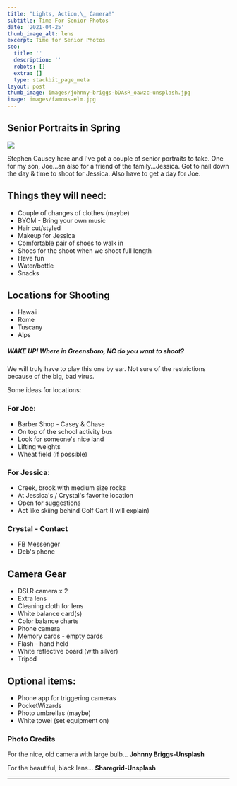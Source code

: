 ```yaml
---
title: "Lights, Action,\_ Camera!"
subtitle: Time For Senior Photos
date: '2021-04-25'
thumb_image_alt: lens
excerpt: Time for Senior Photos
seo:
  title: ''
  description: ''
  robots: []
  extra: []
  type: stackbit_page_meta
layout: post
thumb_image: images/johnny-briggs-bDAsR_oawzc-unsplash.jpg
image: images/famous-elm.jpg
---
```

## Senior Portraits in Spring

![](/images/sharegrid-N10auyEVst8-unsplash.jpg)

Stephen Causey here and I've got a couple of senior portraits to take. One for my son, Joe...an also for a friend of the family...Jessica. Got to nail down the day & time to shoot for Jessica. Also have to get a day for Joe.

## Things they will need:

*   Couple of changes of clothes (maybe)
*   BYOM - Bring your own music
*   Hair cut/styled
*   Makeup for Jessica
*   Comfortable pair of shoes to walk in
*   Shoes for the shoot when we shoot full length
*   Have fun
*   Water/bottle
*   Snacks

## Locations for Shooting

*   Hawaii
*   Rome
*   Tuscany
*   Alps

##### WAKE UP!  Where in Greensboro, NC do you want to shoot?

We will truly have to play this one by ear. Not sure of the restrictions because of the big, bad virus.

Some ideas for locations:

### **For Joe:**

*   Barber Shop - Casey & Chase
*   On top of the school activity bus
*   Look for someone's nice land
*   Lifting weights
*   Wheat field (if possible)

### **For Jessica:**

*   Creek, brook with medium size rocks
*   At Jessica's / Crystal's favorite location
*   Open for suggestions
*   Act like skiing behind Golf Cart (I will explain)

### Crystal - Contact

* FB Messenger
* Deb's phone

## Camera Gear

*   DSLR camera x 2
*   Extra lens
*   Cleaning cloth for lens
*   White balance card(s)
*   Color balance charts
*   Phone camera
*   Memory cards - empty cards
*   Flash - hand held
*   White reflective board (with silver)
*   Tripod

## Optional items:

*   Phone app for triggering cameras
*   PocketWizards
*   Photo umbrellas (maybe)
*   White towel (set equipment on)

### Photo Credits

For the nice, old camera with large bulb...
**Johnny Briggs-Unsplash**

For the beautiful, black lens...
**Sharegrid-Unsplash**




***
